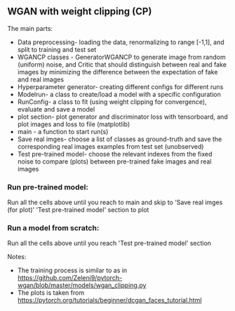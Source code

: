 ## WGAN with weight clipping (CP)

The main parts:

* Data preprocessing- loading the data, renormalizing to range [-1,1], and split to training and test set
* WGANCP classes - GeneratorWGANCP to generate image from random (uniform) noise, and Critic that should distinguish between real and fake images by minimizing the difference between the expectation of fake and real images
* Hyperparameter generator- creating different configs for different runs
* Modelrun- a class to create/load a model with a specific configuration
* RunConfig- a class to fit (using weight clipping for convergence), evaluate and save a model
* plot section- plot generator and discriminator loss with tensorboard, and plot images and loss to file (matplotlib)
* main - a function to start run(s)
* Save real imges- choose a list of classes as ground-truth and save the corresponding real images examples from test set (unobserved)
* Test pre-trained model- choose the relevant indexes from the fixed noise to compare (plots) between pre-trained fake images and real images


### Run pre-trained model:
Run all the cells above until you reach to main and skip to 'Save real imges (for plot)' 'Test pre-trained model' section to plot

### Run a model from scratch:
Run all the cells above until you reach 'Test pre-trained model' section


Notes:
* The training process is similar to as in https://github.com/Zeleni9/pytorch-wgan/blob/master/models/wgan_clipping.py
* The plots is taken from https://pytorch.org/tutorials/beginner/dcgan_faces_tutorial.html